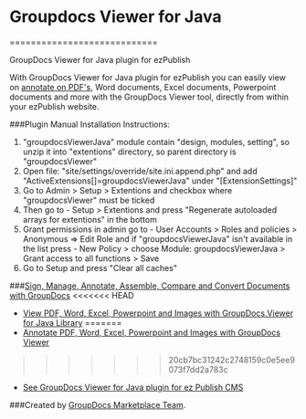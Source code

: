 # Groupdocs Viewer for Java
============================

GroupDocs Viewer for Java plugin for ezPublish

With GroupDocs Viewer for Java plugin for ezPublish you can easily view on [annotate on PDF's](http://groupdocs.com/apps/viewer), Word documents, Excel documents, Powerpoint documents and more with the GroupDocs Viewer tool, directly from within your ezPublish website.

###Plugin Manual Installation Instructions:
1. "groupdocsViewerJava" module contain "design, modules, setting", so unzip it into "extentions" directory, so parent directory is "groupdocsViewer"
2. Open file: "site/settings/override/site.ini.append.php" and add "ActiveExtensions[]=groupdocsViewerJava" under "[ExtensionSettings]"
3. Go to Admin > Setup > Extentions and checkbox where "groupdocsViewer" must be ticked
4. Then go to - Setup > Extentions and press "Regenerate autoloaded arrays for extentions" in the bottom
5. Grant permissions in admin go to - User Accounts > Roles and policies > Anonymous => Edit Role and if "groupdocsViewerJava" isn't available in the list press - New Policy > choose Module: groupdocsViewerJava > Grant access to all functions > Save
6. Go to Setup and press "Clear all caches"


###[Sign, Manage, Annotate, Assemble, Compare and Convert Documents with GroupDocs](http://groupdocs.com)
<<<<<<< HEAD
* [View PDF, Word, Excel, Powerpoint and Images with GroupDocs.Viewer for Java Library](http://groupdocs.com/java/document-viewer-library)
=======
* [Annotate PDF, Word, Excel, Powerpoint and Images with GroupDocs Viewer](http://groupdocs.com/apps/viewer)
>>>>>>> 20cb7bc31242c2748159c0e5ee9073f7dd2a783c
* [See GroupDocs Viewer for Java plugin for ez Publish CMS](https://github.com/groupdocs/ezpublish-groupdocs-viewer-java)

###Created by [GroupDocs Marketplace Team](http://groupdocs.com/marketplace/plugins).
